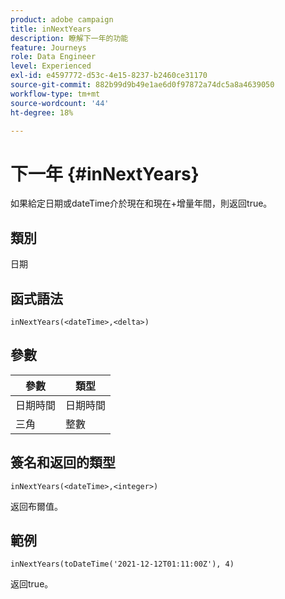 ```yaml
---
product: adobe campaign
title: inNextYears
description: 瞭解下一年的功能
feature: Journeys
role: Data Engineer
level: Experienced
exl-id: e4597772-d53c-4e15-8237-b2460ce31170
source-git-commit: 882b99d9b49e1ae6d0f97872a74dc5a8a4639050
workflow-type: tm+mt
source-wordcount: '44'
ht-degree: 18%

---
```


# 下一年 {#inNextYears}

如果給定日期或dateTime介於現在和現在+增量年間，則返回true。

## 類別

日期

## 函式語法

`inNextYears(<dateTime>,<delta>)`

## 參數

| 參數 | 類型 |
|-----------|------------------|
| 日期時間 | 日期時間 |
| 三角 | 整數 |

## 簽名和返回的類型

`inNextYears(<dateTime>,<integer>)`

返回布爾值。

## 範例

`inNextYears(toDateTime('2021-12-12T01:11:00Z'), 4)`

返回true。
